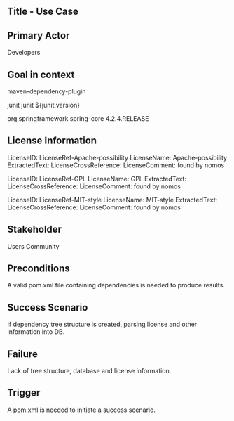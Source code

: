 ## Title - Use Case

## Primary Actor
Developers

## Goal in context

maven-dependency-plugin

<dependency>
<groupId>junit</groupId>
<artifactId>junit</artifactId>
<version>${junit.version}</version>
</dependency></ul>

<dependency><groupId>org.springframework</groupId>
<artifactId>spring-core</artifactId>
<version>4.2.4.RELEASE</version>
</dependency>

## License Information

LicenseID: LicenseRef-Apache-possibility
LicenseName: Apache-possibility
ExtractedText: <text></text>
LicenseCrossReference: 
LicenseComment: <text>found by nomos</text>

LicenseID: LicenseRef-GPL
LicenseName: GPL
ExtractedText: <text></text>
LicenseCrossReference: 
LicenseComment: <text>found by nomos</text>

LicenseID: LicenseRef-MIT-style
LicenseName: MIT-style
ExtractedText: <text></text>
LicenseCrossReference: 
LicenseComment: <text>found by nomos</text>

## Stakeholder
<groupId>Users</groupId>
<groupId>Community<groupId>


## Preconditions
A valid pom.xml file containing dependencies is needed to produce results.

## Success Scenario
If dependency tree structure is created, parsing license and other information into DB.

## Failure
Lack of tree structure, database and license information.

## Trigger 
A pom.xml is needed to initiate a success scenario.
